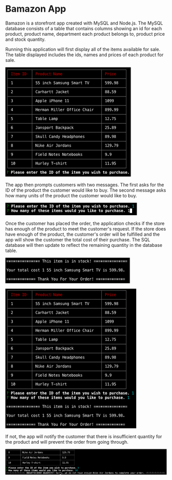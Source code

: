 # Bamazon App

Bamazon is a storefront app created with MySQL and Node.js. The MySQL database consists of a table that contains columns showing an id for each product, product name, department each product belongs to, product price and stock quantity.

Running this application will first display all of the items available for sale. The table displayed includes the ids, names and prices of each product for sale.

![table-image](/table.png)

The app then prompts customers with two messages. The first asks for the ID of the product the customer would like to buy. The second message asks how many units of the product the customer would like to buy.

![question-image](/questions.png)

Once the customer has placed the order, the application checks if the store has enough of the product to meet the customer's request. If the store does have enough of the product, the customer's order will be fulfilled and the app will show the customer the total cost of their purchase. The SQL database will then update to reflect the remaining quantity in the database table.

![in-stock-image](/item-in-stock.png)

![working-image](/working.png)

If not, the app will notify the customer that there is insufficient quantity for the product and will prevent the order from going through.

![not-enough-image](/not-enough.png)

